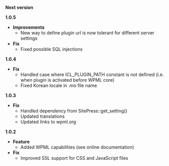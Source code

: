 **Next version**

**1.0.5**

* **Improvements**
    * New way to define plugin url is now tolerant for different server settings
* **Fix**
    * Fixed possible SQL injections

**1.0.4**

* **Fix**
    * Handled case where ICL_PLUGIN_PATH constant is not defined (i.e. when plugin is activated before WPML core)
    * Fixed Korean locale in .mo file name

**1.0.3**

* **Fix**
    * Handled dependency from SitePress::get_setting()
    * Updated translations
    * Updated links to wpml.org

**1.0.2**

* **Feature**
    * Added WPML capabilities (see online documentation)
* **Fix**
    * Improved SSL support for CSS and JavaScript files
